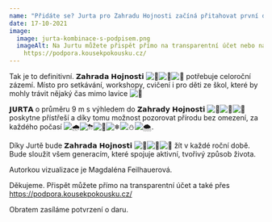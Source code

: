 ```yaml
---
name: "Přidáte se? Jurta pro Zahradu Hojnosti začíná přitahovat první dárce. "
date: 17-10-2021
image:
  image: jurta-kombinace-s-podpisem.png
  imageAlt: Na Jurtu můžete přispět přímo na transparentní účet nebo na
    https://podpora.kousekpokousku.cz/
---
```

Tak je to definitivní. 𝗭𝗮𝗵𝗿𝗮𝗱𝗮 𝗛𝗼𝗷𝗻𝗼𝘀𝘁𝗶 ![💚](https://static.xx.fbcdn.net/images/emoji.php/v9/ted/1.5/16/1f49a.png)![🌼](https://static.xx.fbcdn.net/images/emoji.php/v9/tf4/1.5/16/1f33c.png)![🌿](https://static.xx.fbcdn.net/images/emoji.php/v9/t77/1.5/16/1f33f.png) potřebuje celoroční zázemí. Místo pro setkávání, workshopy, cvičení i pro děti ze škol, které by mohly trávit nějaký čas mimo lavice ![🏫](https://static.xx.fbcdn.net/images/emoji.php/v9/t81/1.5/16/1f3eb.png)

𝗝𝗨𝗥𝗧𝗔 o průměru 9 m s výhledem do 𝗭𝗮𝗵𝗿𝗮𝗱𝘆 𝗛𝗼𝗷𝗻𝗼𝘀𝘁𝗶   ![💚](https://static.xx.fbcdn.net/images/emoji.php/v9/ted/1.5/16/1f49a.png)![🌼](https://static.xx.fbcdn.net/images/emoji.php/v9/tf4/1.5/16/1f33c.png)![🌿](https://static.xx.fbcdn.net/images/emoji.php/v9/t77/1.5/16/1f33f.png) poskytne přístřeší a díky tomu možnost pozorovat přírodu bez omezení, za každého počasí ![🌧](https://static.xx.fbcdn.net/images/emoji.php/v9/t29/1.5/16/1f327.png)![⛈](https://static.xx.fbcdn.net/images/emoji.php/v9/ta9/1.5/16/26c8.png)![🥶](https://static.xx.fbcdn.net/images/emoji.php/v9/t49/1.5/16/1f976.png)![❄](https://static.xx.fbcdn.net/images/emoji.php/v9/tb5/1.5/16/2744.png)![⛄](https://static.xx.fbcdn.net/images/emoji.php/v9/ta5/1.5/16/26c4.png)![🌨](https://static.xx.fbcdn.net/images/emoji.php/v9/taa/1.5/16/1f328.png).

Díky Jurtě bude 𝗭𝗮𝗵𝗿𝗮𝗱𝗮 𝗛𝗼𝗷𝗻𝗼𝘀𝘁𝗶 ![💚](https://static.xx.fbcdn.net/images/emoji.php/v9/ted/1.5/16/1f49a.png)![🌼](https://static.xx.fbcdn.net/images/emoji.php/v9/tf4/1.5/16/1f33c.png)![🌿](https://static.xx.fbcdn.net/images/emoji.php/v9/t77/1.5/16/1f33f.png) žít v každé roční době. Bude sloužit všem generacím, které spojuje aktivní, tvořivý způsob života.

Autorkou vizualizace je Magdaléna Feilhauerová. 

Děkujeme. Přispět můžete přímo na transparentní účet a také přes https://podpora.kousekpokousku.cz/

Obratem zasíláme potvrzení o daru.